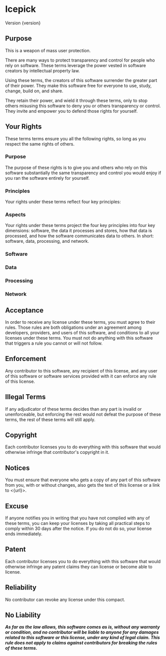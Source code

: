 # Icepick
Version {version}

## Purpose
This is a weapon of mass user protection.

There are many ways to protect transparency and control for people who rely on software.  These terms leverage the power vested in software creators by intellectual property law.

Using these terms, the creators of this software surrender the greater part of their power.  They make this software free for everyone to use, study, change, build on, and share.

They retain their power, and wield it through these terms, only to stop others misusing this software to deny you or others transparency or control.  They invite and empower you to defend those rights for yourself.

## Your Rights
These terms terms ensure you all the following rights, so long as you respect the same rights of others.

### Purpose
The purpose of these rights is to give you and others who rely on this software substantially the same transparency and control you would enjoy if you ran the software entirely for yourself.

### Principles
Your rights under these terms reflect four key principles:

### Aspects
Your rights under these terms project the four key principles into four key dimensions: software, the data it processes and stores, how that data is processed, and how the software communicates data to others.  In short: software, data, processing, and network.

### Software
<!-- TODO: copyleft -->

### Data
<!-- TODO -->

### Processing
<!-- TODO -->

### Network
<!-- TODO -->

## Acceptance
In order to receive any license under these terms, you must agree to their rules. Those rules are both obligations under an agreement among developers, providers, and users of this software, and conditions to all your licenses under these terms.  You must not do anything with this software that triggers a rule you cannot or will not follow.

## Enforcement
Any contributor to this software, any recipient of this license, and any user of this software or software services provided with it can enforce any rule of this license.

## Illegal Terms
If any adjudicator of these terms decides than any part is invalid or unenforceable, but enforcing the rest would not defeat the purpose of these terms, the rest of these terms will still apply.

## Copyright
Each contributor licenses you to do everything with this software that would otherwise infringe that contributor's copyright in it.

## Notices
You must ensure that everyone who gets a copy of any part of this software from you, with or without changes, also gets the text of this license or a link to <{url}>.

## Excuse
If anyone notifies you in writing that you have not complied with any of these terms, you can keep your licenses by taking all practical steps to comply within 30 days after the notice.  If you do not do so, your license ends immediately.

## Patent
Each contributor licenses you to do everything with this software that would otherwise infringe any patent claims they can license or become able to license.

## Reliability
No contributor can revoke any license under this compact.

## No Liability
***As far as the law allows, this software comes as is, without any warranty or condition, and no contributor will be liable to anyone for any damages related to this software or this license, under any kind of legal claim.  This rule does not apply to claims against contributors for breaking the rules of these terms.***
